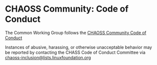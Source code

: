# CHAOSS Community: Code of Conduct

The Common Working Group follows the [CHAOSS Community Code of Conduct](https://github.com/chaoss/governance/blob/master/code-of-conduct.md)

Instances of abusive, harassing, or otherwise unacceptable behavior may be reported by contacting the CHASS Code of Conduct Committee via  chaoss-inclusion@lists.linuxfoundation.org